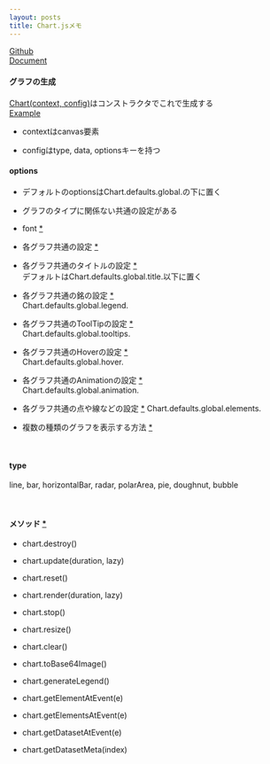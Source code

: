 ```yaml
---
layout: posts
title: Chart.jsメモ
---
```


[Github](https://github.com/chartjs/Chart.js)  
[Document](http://www.chartjs.org/docs/)  

#### グラフの生成

[Chart(context, config)](https://github.com/chartjs/Chart.js/blob/03735563f44e1ae108f83b9c7ee946f8818c92c3/src/core/core.js#L6)はコンストラクタでこれで生成する   
[Example](http://jsdo.it/38elements/chartjs)  

* contextはcanvas要素  

* configはtype, data, optionsキーを持つ  


#### options

* デフォルトのoptionsはChart.defaults.global.の下に置く  

* グラフのタイプに関係ない共通の設定がある  

* font [\*](http://www.chartjs.org/docs/#chart-configuration-global-configuration)  

* 各グラフ共通の設定 [\*](http://www.chartjs.org/docs/#chart-configuration-common-chart-configuration)  

* 各グラフ共通のタイトルの設定 [\*](http://www.chartjs.org/docs/#chart-configuration-title-configuration)  
デフォルトはChart.defaults.global.title.以下に置く  

* 各グラフ共通の銘の設定 [\*](http://www.chartjs.org/docs/#chart-configuration-legend-configuration)  
Chart.defaults.global.legend.  

* 各グラフ共通のToolTipの設定 [\*](http://www.chartjs.org/docs/#chart-configuration-tooltip-configuration)  
Chart.defaults.global.tooltips.  

* 各グラフ共通のHoverの設定 [\*](http://www.chartjs.org/docs/#chart-configuration-hover-configuration)  
Chart.defaults.global.hover.  

* 各グラフ共通のAnimationの設定 [\*](ihttp://www.chartjs.org/docs/#chart-configuration-animation-configuration)  
Chart.defaults.global.animation.  

* 各グラフ共通の点や線などの設定 [\*](http://www.chartjs.org/docs/#chart-configuration-element-configuration) 
Chart.defaults.global.elements.  

* 複数の種類のグラフを表示する方法 [\*](http://www.chartjs.org/docs/#chart-configuration-mixed-chart-types)  
  

<br>

#### type

line, bar, horizontalBar, radar, polarArea, pie, doughnut, bubble   

<br>

#### メソッド [\*](http://www.chartjs.org/docs/#advanced-usage-prototype-methods)

* chart.destroy()  

* chart.update(duration, lazy)  

* chart.reset()  

* chart.render(duration, lazy)  

* chart.stop()  

* chart.resize()  

* chart.clear()  

* chart.toBase64Image()

* chart.generateLegend()  

* chart.getElementAtEvent(e)  

* chart.getElementsAtEvent(e)  

* chart.getDatasetAtEvent(e)  

* chart.getDatasetMeta(index)   

